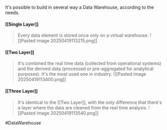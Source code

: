 It's possible to build in several way a Data Warehouse, according to the needs.

#### [[Single Layer]]
>Every data element is stored once only on a virtual warehouse.
![[Pasted image 20250419113215.png]]

#### [[Two Layer]]
>It's combined the real time data (collected from operational systems) and the derived data (processed or pre-aggregated for analytical purposes).
>It's the most used one in industry.
![[Pasted image 20250419113400.png]]

#### [[Three Layer]]
>It's identical to the [[Two Layer]], with the only difference that there's a layer where the data are cleaned from the real time analysis.
![[Pasted image 20250419113540.png]]

#DataWarehouse